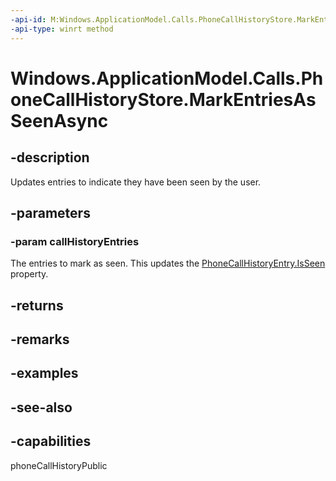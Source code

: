```yaml
---
-api-id: M:Windows.ApplicationModel.Calls.PhoneCallHistoryStore.MarkEntriesAsSeenAsync(Windows.Foundation.Collections.IIterable{Windows.ApplicationModel.Calls.PhoneCallHistoryEntry})
-api-type: winrt method
---
```


<!-- Method syntax
public Windows.Foundation.IAsyncAction MarkEntriesAsSeenAsync(Windows.Foundation.Collections.IIterable<Windows.ApplicationModel.Calls.PhoneCallHistoryEntry> callHistoryEntries)
-->

# Windows.ApplicationModel.Calls.PhoneCallHistoryStore.MarkEntriesAsSeenAsync

## -description
Updates entries to indicate they have been seen by the user.

## -parameters
### -param callHistoryEntries
The entries to mark as seen. This updates the [PhoneCallHistoryEntry.IsSeen](phonecallhistoryentry_isseen.md) property.

## -returns


## -remarks

## -examples

## -see-also


## -capabilities
phoneCallHistoryPublic

